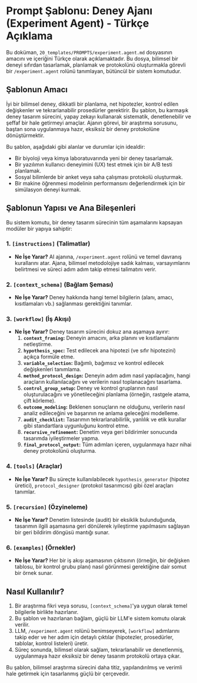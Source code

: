 # Prompt Şablonu: Deney Ajanı (Experiment Agent) - Türkçe Açıklama

Bu doküman, `20_templates/PROMPTS/experiment.agent.md` dosyasının amacını ve içeriğini Türkçe olarak açıklamaktadır. Bu dosya, bilimsel bir deneyi sıfırdan tasarlamak, planlamak ve protokolünü oluşturmakla görevli bir `/experiment.agent` rolünü tanımlayan, bütüncül bir sistem komutudur.

## Şablonun Amacı

İyi bir bilimsel deney, dikkatli bir planlama, net hipotezler, kontrol edilen değişkenler ve tekrarlanabilir prosedürler gerektirir. Bu şablon, bu karmaşık deney tasarım sürecini, yapay zekayı kullanarak sistematik, denetlenebilir ve şeffaf bir hale getirmeyi amaçlar. Ajanın görevi, bir araştırma sorusunu, baştan sona uygulanmaya hazır, eksiksiz bir deney protokolüne dönüştürmektir.

Bu şablon, aşağıdaki gibi alanlar ve durumlar için idealdir:

*   Bir biyoloji veya kimya laboratuvarında yeni bir deney tasarlamak.
*   Bir yazılımın kullanıcı deneyimini (UX) test etmek için bir A/B testi planlamak.
*   Sosyal bilimlerde bir anket veya saha çalışması protokolü oluşturmak.
*   Bir makine öğrenmesi modelinin performansını değerlendirmek için bir simülasyon deneyi kurmak.

## Şablonun Yapısı ve Ana Bileşenleri

Bu sistem komutu, bir deney tasarım sürecinin tüm aşamalarını kapsayan modüler bir yapıya sahiptir:

### 1. `[instructions]` (Talimatlar)
*   **Ne İşe Yarar?** AI ajanına, `/experiment.agent` rolünü ve temel davranış kurallarını atar. Ajana, bilimsel metodolojiye sadık kalması, varsayımlarını belirtmesi ve süreci adım adım takip etmesi talimatını verir.

### 2. `[context_schema]` (Bağlam Şeması)
*   **Ne İşe Yarar?** Deney hakkında hangi temel bilgilerin (alanı, amacı, kısıtlamaları vb.) sağlanması gerektiğini tanımlar.

### 3. `[workflow]` (İş Akışı)
*   **Ne İşe Yarar?** Deney tasarım sürecini dokuz ana aşamaya ayırır:
    1.  **`context_framing`:** Deneyin amacını, arka planını ve kısıtlamalarını netleştirme.
    2.  **`hypothesis_spec`:** Test edilecek ana hipotezi (ve sıfır hipotezini) açıkça formüle etme.
    3.  **`variable_selection`:** Bağımlı, bağımsız ve kontrol edilecek değişkenleri tanımlama.
    4.  **`method_protocol_design`:** Deneyin adım adım nasıl yapılacağını, hangi araçların kullanılacağını ve verilerin nasıl toplanacağını tasarlama.
    5.  **`control_group_setup`:** Deney ve kontrol gruplarının nasıl oluşturulacağını ve yönetileceğini planlama (örneğin, rastgele atama, çift körleme).
    6.  **`outcome_modeling`:** Beklenen sonuçların ne olduğunu, verilerin nasıl analiz edileceğini ve başarının ne anlama geleceğini modelleme.
    7.  **`audit_checklist`:** Tasarımın tekrarlanabilirlik, yanlılık ve etik kurallar gibi standartlara uygunluğunu kontrol etme.
    8.  **`recursive_refinement`:** Denetim veya geri bildirimler sonucunda tasarımda iyileştirmeler yapma.
    9.  **`final_protocol_output`:** Tüm adımları içeren, uygulanmaya hazır nihai deney protokolünü oluşturma.

### 4. `[tools]` (Araçlar)
*   **Ne İşe Yarar?** Bu süreçte kullanılabilecek `hypothesis_generator` (hipotez üretici), `protocol_designer` (protokol tasarımcısı) gibi özel araçları tanımlar.

### 5. `[recursion]` (Özyineleme)
*   **Ne İşe Yarar?** Denetim listesinde (audit) bir eksiklik bulunduğunda, tasarımın ilgili aşamasına geri dönülerek iyileştirme yapılmasını sağlayan bir geri bildirim döngüsü mantığı sunar.

### 6. `[examples]` (Örnekler)
*   **Ne İşe Yarar?** Her bir iş akışı aşamasının çıktısının (örneğin, bir değişken tablosu, bir kontrol grubu planı) nasıl görünmesi gerektiğine dair somut bir örnek sunar.

## Nasıl Kullanılır?

1.  Bir araştırma fikri veya sorusu, `[context_schema]`'ya uygun olarak temel bilgilerle birlikte hazırlanır.
2.  Bu şablon ve hazırlanan bağlam, güçlü bir LLM'e sistem komutu olarak verilir.
3.  LLM, `/experiment.agent` rolünü benimseyerek, `[workflow]` adımlarını takip eder ve her adım için detaylı çıktılar (hipotezler, prosedürler, tablolar, kontrol listeleri) üretir.
4.  Süreç sonunda, bilimsel olarak sağlam, tekrarlanabilir ve denetlenmiş, uygulanmaya hazır eksiksiz bir deney tasarım protokolü ortaya çıkar.

Bu şablon, bilimsel araştırma sürecini daha titiz, yapılandırılmış ve verimli hale getirmek için tasarlanmış güçlü bir çerçevedir.
